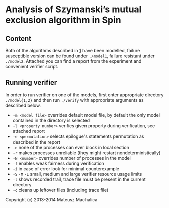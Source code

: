 Analysis of Szymanski’s mutual exclusion algorithm in Spin
==========================================================

Content
-------
Both of the algorithms described in [1] have been modelled, failure susceptible version can be found under `./model1`,
failure resistant under `./model2`.
Attached you can find a report from the experiment and convenient verifier script.

Running verifier
----------------
In order to run verifier on one of the models, first enter appropriate directory `./model{1,2}` and then run `./verify`
with appropriate arguments as described below.
* `-m <model file>` overrides default model file, by default the only model contained in the directory is selected
* `-l <property number>` verifies given property during verification, see attached report
* `-e <permutation>` selects epilogue's statements permutation as described in the report
* `-n` none of the processes can ever block in local section
* `-r` makes processes unreliable (they might restart nondeterministically)
* `-N <number>` overrides number of processes in the model
* `-f` enables weak fairness during verification
* `-i` in case of error look for minimal counterexample
* `-S` `-M` `-L` small, medium and large verifier resource usage limits
* `-t` shows recorded trail, trace file must be present in the current directory
* `-c` cleans up leftover files (including trace file)

Copyright (c) 2013-2014 Mateusz Machalica

[1]: http://dl.acm.org/citation.cfm?id=55425 "A simple solution to Lamport's concurrent programming problem with linear wait, B. K. Szymanski"
